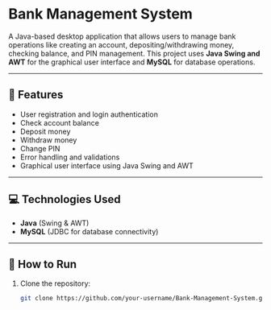# Bank Management System

A Java-based desktop application that allows users to manage bank operations like creating an account, depositing/withdrawing money, checking balance, and PIN management. This project uses **Java Swing and AWT** for the graphical user interface and **MySQL** for database operations.

---

## 🔧 Features

- User registration and login authentication
- Check account balance
- Deposit money
- Withdraw money
- Change PIN
- Error handling and validations
- Graphical user interface using Java Swing and AWT

---

## 💻 Technologies Used

- **Java** (Swing & AWT)
- **MySQL** (JDBC for database connectivity)

---

## 🚀 How to Run

1. Clone the repository:
   ```bash
   git clone https://github.com/your-username/Bank-Management-System.git
